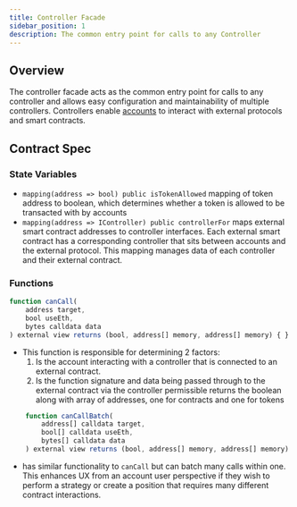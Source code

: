```yaml
---
title: Controller Facade
sidebar_position: 1
description: The common entry point for calls to any Controller
---
```


## Overview

The controller facade acts as the common entry point for calls to any controller
and allows easy configuration and maintainability of multiple controllers. Controllers enable [accounts](../core/account.md) to interact with external protocols and smart contracts.

## Contract Spec

### State Variables

- `mapping(address => bool) public isTokenAllowed` mapping of token address to boolean, which determines whether a token is allowed to be transacted with by accounts
- `mapping(address => IController) public controllerFor` maps external smart contract addresses to controller interfaces. Each external smart contract has a corresponding controller that sits between accounts and the external protocol. This mapping manages data of each controller and their external contract.

### Functions

```js
function canCall(
    address target,
    bool useEth,
    bytes calldata data
) external view returns (bool, address[] memory, address[] memory) { }
```

- This function is responsible for determining 2 factors:
  1. Is the account interacting with a controller that is connected to an external
     contract.
  2. Is the function signature and data being passed through to the external contract via the controller permissible
     returns the boolean along with array of addresses, one for contracts and one for tokens

```js
    function canCallBatch(
        address[] calldata target,
        bool[] calldata useEth,
        bytes[] calldata data
    ) external view returns (bool, address[] memory, address[] memory) { }
```

- has similar functionality to `canCall` but can batch many calls within one. This enhances UX from an account user perspective if they wish to perform a strategy or create a position that requires many different contract interactions.
